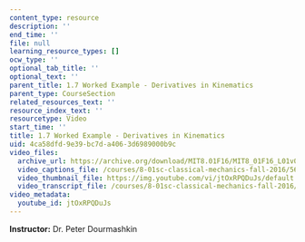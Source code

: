 ```yaml
---
content_type: resource
description: ''
end_time: ''
file: null
learning_resource_types: []
ocw_type: ''
optional_tab_title: ''
optional_text: ''
parent_title: 1.7 Worked Example - Derivatives in Kinematics
parent_type: CourseSection
related_resources_text: ''
resource_index_text: ''
resourcetype: Video
start_time: ''
title: 1.7 Worked Example - Derivatives in Kinematics
uid: 4ca58dfd-9e39-bc7d-a406-3d6989000b9c
video_files:
  archive_url: https://archive.org/download/MIT8.01F16/MIT8_01F16_L01v06_360p.mp4
  video_captions_file: /courses/8-01sc-classical-mechanics-fall-2016/568efbbdb05e5e0e8fb65ab0f4c2b412_jtOxRPQDuJs.vtt
  video_thumbnail_file: https://img.youtube.com/vi/jtOxRPQDuJs/default.jpg
  video_transcript_file: /courses/8-01sc-classical-mechanics-fall-2016/a44f3d7f6fd62a5a4eaf4684a485a069_jtOxRPQDuJs.pdf
video_metadata:
  youtube_id: jtOxRPQDuJs
---
```


**Instructor:** Dr. Peter Dourmashkin



